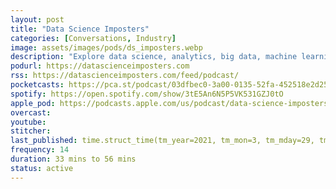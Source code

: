 ```yaml
---
layout: post
title: "Data Science Imposters"
categories: [Conversations, Industry]
image: assets/images/pods/ds_imposters.webp
description: "Explore data science, analytics, big data, machine learning as we discuss these topics. Join us on our journey."
podurl: https://datascienceimposters.com
rss: https://datascienceimposters.com/feed/podcast/
pocketcasts: https://pca.st/podcast/03dfbec0-3a00-0135-52fa-452518e2d253
spotify: https://open.spotify.com/show/3tE5An6N5P5VK531GZJ0tO
apple_pod: https://podcasts.apple.com/us/podcast/data-science-imposters-podcast/id1249728040
overcast:
youtube:
stitcher:
last_published: time.struct_time(tm_year=2021, tm_mon=3, tm_mday=29, tm_hour=18, tm_min=25, tm_sec=26, tm_wday=0, tm_yday=88, tm_isdst=0)
frequency: 14
duration: 33 mins to 56 mins
status: active
---
```

